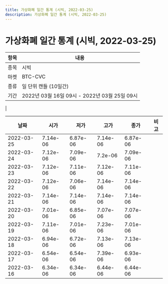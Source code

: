 ```yaml
---
title: 가상화폐 일간 통계 (시빅, 2022-03-25)
description: 가상화폐 일간 통계 (시빅, 2022-03-25)
---
```


가상화폐 일간 통계 (시빅, 2022-03-25)
===

|항목|내용|
|--|--|
|종목|시빅|
|마켓|BTC-CVC|
|종류|일 단위 캔들 (10일간)|
|기간|2022년 03월 16일 09시 - 2022년 03월 25일 09시
|

|날짜|시가|저가|고가|종가|비고|
|--|--|--|--|--|--|
|2022-03-25|7.14e-06|6.87e-06|7.14e-06|6.87e-06|    |
|2022-03-24|7.12e-06|7.09e-06|7.2e-06|7.09e-06|    |
|2022-03-23|7.12e-06|7.11e-06|7.12e-06|7.11e-06|    |
|2022-03-22|7.12e-06|7.06e-06|7.14e-06|7.14e-06|    |
|2022-03-21|7.14e-06|7.14e-06|7.14e-06|7.14e-06|    |
|2022-03-20|7.01e-06|6.85e-06|7.07e-06|7.07e-06|    |
|2022-03-19|7.11e-06|7.01e-06|7.23e-06|7.01e-06|    |
|2022-03-18|6.94e-06|6.72e-06|7.13e-06|7.13e-06|    |
|2022-03-17|6.54e-06|6.54e-06|7.39e-06|6.93e-06|    |
|2022-03-16|6.34e-06|6.34e-06|6.44e-06|6.44e-06|    |
